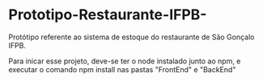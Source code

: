 # Prototipo-Restaurante-IFPB-
Protótipo referente ao sistema de estoque do restaurante de São Gonçalo IFPB. 

Para inicar esse projeto, deve-se ter o node instalado junto ao npm, e executar o comando npm install nas pastas "FrontEnd" e "BackEnd"
